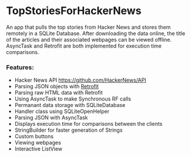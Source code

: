 # TopStoriesForHackerNews
An app that pulls the top stories from Hacker News and stores them remotely in a SQLite Database. After downloading the data online, the title of the articles and their associated webpages can be viewed offline. AsyncTask and Retrofit are both implemented for execution time comparisons.

<h3>Features:</h3>
<ul>
  <li>Hacker News API <a href="https://github.com/HackerNews/API">https://github.com/HackerNews/API</a></li>
  <li>Parsing JSON objects with <a href="http://square.github.io/retrofit/">Retrofit</a></li>
  <li>Parsing raw HTML data with Retrofit</li>
  <li>Using AsyncTask to make Synchronous RF calls</li>
  <li>Permanant data storage with SQLiteDatabase</li>
  <li>Handler class using SQLiteOpenHelper</li>
  <li>Parsing JSON with AsyncTask</li>
  <li>Displays execution time for comparisons between the clients</li>
  <li>StringBuilder for faster generation of Strings</li>
  <li>Custom buttons</li>
  <li>Viewing webpages</li>
  <li>Interactive ListView</li>
</ul>
